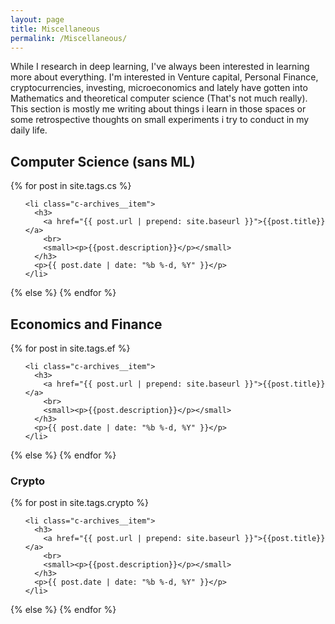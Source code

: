```yaml
---
layout: page
title: Miscellaneous 
permalink: /Miscellaneous/
---
```

While I research in deep learning, I've always been interested in learning more about everything. I'm interested in Venture capital, Personal Finance, cryptocurrencies, investing, microeconomics and lately have gotten into Mathematics and theoretical computer science (That's not much really). This section is mostly me writing about things i learn in those spaces or some retrospective thoughts on small experiments i try to conduct in my daily life.
<br class='brex'>

<!-- <h2>Mathematics</h2>
<section class="c-archives">
  <link rel="shortcut icon" href="">
  {% for post in site.tags.math  %}
  <ul class="c-archives__list">
    <li class="c-archives__item">
      <h3>
        <a href="{{ post.url | prepend: site.baseurl }}">{{post.title}}</a>
        <br>
        <small><p>{{post.description}}</p></small>
      </h3>
      <p>{{ post.date | date: "%b %-d, %Y" }}</p>
    </li>
  </ul>
  {% else %}
{% endfor %} 
-->

<h2>Computer Science (sans ML)</h2>
<section class="c-archives">
  <link rel="shortcut icon" href="">
  {% for post in site.tags.cs  %}
  <ul class="c-archives__list">

    <li class="c-archives__item">
      <h3>
        <a href="{{ post.url | prepend: site.baseurl }}">{{post.title}}</a>
        <br>
        <small><p>{{post.description}}</p></small>
      </h3>
      <p>{{ post.date | date: "%b %-d, %Y" }}</p>
    </li>

  </ul>
  {% else %}
{% endfor %}

<h1> Economics and Finance</h1>
<!-- <h2>Valuation</h2> -->



<section class="c-archives">
  <link rel="shortcut icon" href="">
  {% for post in site.tags.ef  %}
  <ul class="c-archives__list">

    <li class="c-archives__item">
      <h3>
        <a href="{{ post.url | prepend: site.baseurl }}">{{post.title}}</a>
        <br>
        <small><p>{{post.description}}</p></small>
      </h3>
      <p>{{ post.date | date: "%b %-d, %Y" }}</p>
    </li>

  </ul>
  {% else %}
{% endfor %}

  
 <h1> Crypto</h1>
<!-- <h2>Valuation</h2> -->



<section class="c-archives">
  <link rel="shortcut icon" href="">
  {% for post in site.tags.crypto  %}
  <ul class="c-archives__list">

    <li class="c-archives__item">
      <h3>
        <a href="{{ post.url | prepend: site.baseurl }}">{{post.title}}</a>
        <br>
        <small><p>{{post.description}}</p></small>
      </h3>
      <p>{{ post.date | date: "%b %-d, %Y" }}</p>
    </li>

  </ul>
  {% else %}
{% endfor %}
<!-- <h2>Microeconomics</h2>

 <!-- My first stop this year will be the course, MIT 14.01SC Principles of Microeconomics. One thing I aim to achieve by pursuing this course, is also observe how i learn and if MIT courses can be the first stop in Syllabus 2.0.
( Read <a href="https://danigrant.github.io/syllabus/">this</a> for more on syllabus 2.0, Thanks a lot to Dani Grant for the idea.) -->

  <!-- <link rel="shortcut icon" href="">
  {% for post in site.tags.me  %}
  <ul class="c-archives__list">

    <li class="c-archives__item">
      <h3>
        <a href="{{ post.url | prepend: site.baseurl }}">{{post.title}}</a>
        <br>
        <small><p>{{post.description}}</p></small>
      </h3>
      <p>{{ post.date | date: "%b %-d, %Y" }}</p>
    </li>

  </ul>
  {% else %}
{% endfor %}  -->

</section>
